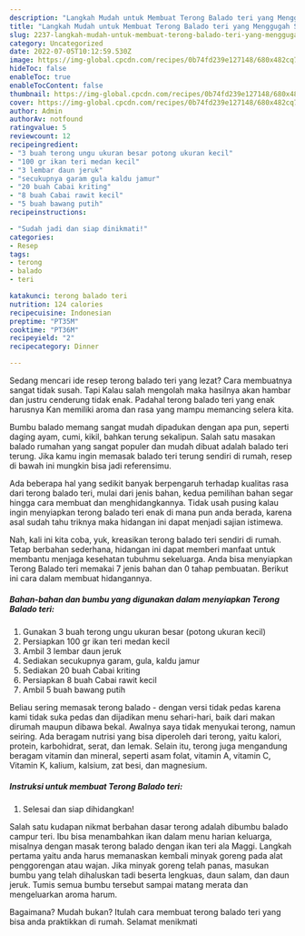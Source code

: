 ```yaml
---
description: "Langkah Mudah untuk Membuat Terong Balado teri yang Menggugah Selera"
title: "Langkah Mudah untuk Membuat Terong Balado teri yang Menggugah Selera"
slug: 2237-langkah-mudah-untuk-membuat-terong-balado-teri-yang-menggugah-selera
category: Uncategorized
date: 2022-07-05T10:12:59.530Z
image: https://img-global.cpcdn.com/recipes/0b74fd239e127148/680x482cq70/terong-balado-teri-foto-resep-utama.jpg
hideToc: false
enableToc: true
enableTocContent: false
thumbnail: https://img-global.cpcdn.com/recipes/0b74fd239e127148/680x482cq70/terong-balado-teri-foto-resep-utama.jpg
cover: https://img-global.cpcdn.com/recipes/0b74fd239e127148/680x482cq70/terong-balado-teri-foto-resep-utama.jpg
author: Admin
authorAv: notfound
ratingvalue: 5
reviewcount: 12
recipeingredient:
- "3 buah terong ungu ukuran besar potong ukuran kecil"
- "100 gr ikan teri medan kecil"
- "3 lembar daun jeruk"
- "secukupnya garam gula kaldu jamur"
- "20 buah Cabai kriting"
- "8 buah Cabai rawit kecil"
- "5 buah bawang putih"
recipeinstructions:

- "Sudah jadi dan siap dinikmati!"
categories:
- Resep
tags:
- terong
- balado
- teri

katakunci: terong balado teri 
nutrition: 124 calories
recipecuisine: Indonesian
preptime: "PT35M"
cooktime: "PT36M"
recipeyield: "2"
recipecategory: Dinner

---
```



Sedang mencari ide resep terong balado teri yang lezat? Cara membuatnya sangat tidak susah. Tapi Kalau salah mengolah maka hasilnya akan hambar dan justru cenderung tidak enak. Padahal terong balado teri yang enak harusnya Kan memiliki aroma dan rasa yang mampu memancing selera kita.


Bumbu balado memang sangat mudah dipadukan dengan apa pun, seperti daging ayam, cumi, kikil, bahkan terung sekalipun. Salah satu masakan balado rumahan yang sangat populer dan mudah dibuat adalah balado teri terung. Jika kamu ingin memasak balado teri terung sendiri di rumah, resep di bawah ini mungkin bisa jadi referensimu.

Ada beberapa hal yang sedikit banyak berpengaruh terhadap kualitas rasa dari terong balado teri, mulai dari jenis bahan, kedua pemilihan bahan segar hingga cara membuat dan menghidangkannya. Tidak usah pusing kalau ingin menyiapkan terong balado teri enak di mana pun anda berada, karena asal sudah tahu triknya maka hidangan ini dapat menjadi sajian istimewa.


Nah, kali ini kita coba, yuk, kreasikan terong balado teri sendiri di rumah. Tetap berbahan sederhana, hidangan ini dapat memberi manfaat untuk membantu menjaga kesehatan tubuhmu sekeluarga. Anda bisa menyiapkan Terong Balado teri memakai 7 jenis bahan dan 0 tahap pembuatan. Berikut ini cara dalam membuat hidangannya.

<!--inarticleads1-->

##### Bahan-bahan dan bumbu yang digunakan dalam menyiapkan Terong Balado teri:

1. Gunakan 3 buah terong ungu ukuran besar (potong ukuran kecil)
1. Persiapkan 100 gr ikan teri medan kecil
1. Ambil 3 lembar daun jeruk
1. Sediakan secukupnya garam, gula, kaldu jamur
1. Sediakan 20 buah Cabai kriting
1. Persiapkan 8 buah Cabai rawit kecil
1. Ambil 5 buah bawang putih


Beliau sering memasak terong balado - dengan versi tidak pedas karena kami tidak suka pedas dan dijadikan menu sehari-hari, baik dari makan dirumah maupun dibawa bekal. Awalnya saya tidak menyukai terong, namun seiring. Ada beragam nutrisi yang bisa diperoleh dari terong, yaitu kalori, protein, karbohidrat, serat, dan lemak. Selain itu, terong juga mengandung beragam vitamin dan mineral, seperti asam folat, vitamin A, vitamin C, Vitamin K, kalium, kalsium, zat besi, dan magnesium. 

<!--inarticleads2-->

##### Instruksi untuk membuat Terong Balado teri:


1. Selesai dan siap dihidangkan!

Salah satu kudapan nikmat berbahan dasar terong adalah dibumbu balado campur teri. Ibu bisa menambahkan ikan dalam menu harian keluarga, misalnya dengan masak terong balado dengan ikan teri ala Maggi. Langkah pertama yaitu anda harus memanaskan kembali minyak goreng pada alat penggorengan atau wajan. Jika minyak goreng telah panas, masukan bumbu yang telah dihaluskan tadi beserta lengkuas, daun salam, dan daun jeruk. Tumis semua bumbu tersebut sampai matang merata dan mengeluarkan aroma harum. 

Bagaimana? Mudah bukan? Itulah cara membuat terong balado teri yang bisa anda praktikkan di rumah. Selamat menikmati
